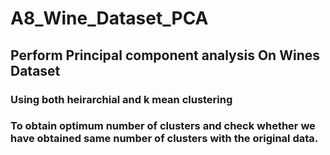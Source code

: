 # A8_Wine_Dataset_PCA
## Perform Principal component analysis On Wines Dataset
### Using both heirarchial and k mean clustering
### To obtain optimum number of clusters and check whether we have obtained same number of clusters with the original data.
